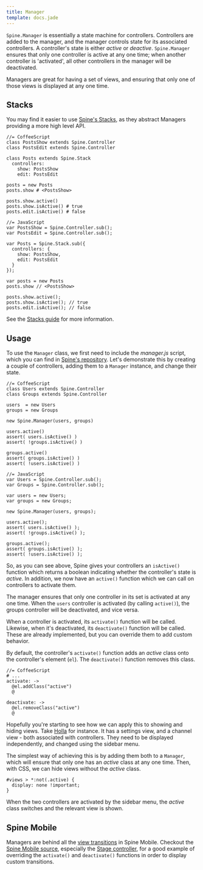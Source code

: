 ```yaml
---
title: Manager
template: docs.jade
---
```


`Spine.Manager` is essentially a state machine for controllers. Controllers are added to the manager, and the manager controls state for its associated controllers. A controller's state is either *active* or *deactive*. `Spine.Manager` ensures that only one controller is active at any one time; when another controller is 'activated', all other controllers in the manager will be deactivated.

Managers are great for having a set of views, and ensuring that only one of those views is displayed at any one time.

## Stacks

You may find it easier to use [Spine's Stacks](stacks.html), as they abstract Managers providing a more high level API.

    //= CoffeeScript
    class PostsShow extends Spine.Controller
    class PostsEdit extends Spine.Controller

    class Posts extends Spine.Stack
      controllers:
        show: PostsShow
        edit: PostsEdit

    posts = new Posts
    posts.show # <PostsShow>

    posts.show.active()
    posts.show.isActive() # true
    posts.edit.isActive() # false

    //= JavaScript
    var PostsShow = Spine.Controller.sub();
    var PostsEdit = Spine.Controller.sub();

    var Posts = Spine.Stack.sub({
      controllers: {
        show: PostsShow,
        edit: PostsEdit
      }
    });

    var posts = new Posts
    posts.show // <PostsShow>

    posts.show.active();
    posts.show.isActive(); // true
    posts.edit.isActive(); // false

See the [Stacks guide](stacks.html) for more information.

## Usage

To use the `Manager` class, we first need to include the *manager.js* script, which you can find in [Spine's repository](https://github.com/spine/spine/raw/master/lib/manager.js). Let's demonstrate this by creating a couple of controllers, adding them to a `Manager` instance, and change their state.

    //= CoffeeScript
    class Users extends Spine.Controller
    class Groups extends Spine.Controller

    users  = new Users
    groups = new Groups

    new Spine.Manager(users, groups)

    users.active()
    assert( users.isActive() )
    assert( !groups.isActive() )

    groups.active()
    assert( groups.isActive() )
    assert( !users.isActive() )

    //= JavaScript
    var Users = Spine.Controller.sub();
    var Groups = Spine.Controller.sub();

    var users = new Users;
    var groups = new Groups;

    new Spine.Manager(users, groups);

    users.active();
    assert( users.isActive() );
    assert( !groups.isActive() );

    groups.active();
    assert( groups.isActive() );
    assert( !users.isActive() );

So, as you can see above, Spine gives your controllers an `isActive()` function which returns a boolean indicating whether the controller's state is *active*. In addition, we now have an `active()` function which we can call on controllers to activate them.

The manager ensures that only one controller in its set is activated at any one time. When the `users` controller is activated (by calling `active()`), the groups controller will be deactivated, and vice versa.

When a controller is activated, its `activate()` function will be called. Likewise, when it's deactivated, its `deactivate()` function will be called. These are already implemented, but you can override them to add custom behavior.

By default, the controller's `activate()` function adds an *active* class onto the controller's element (`el`). The `deactivate()` function removes this class.

    //= CoffeeScript
    # ...
    activate: ->
      @el.addClass("active")
      @

    deactivate: ->
      @el.removeClass("active")
      @

Hopefully you're starting to see how we can apply this to showing and hiding views. Take [Holla](http://github.com/maccman/holla) for instance. It has a settings view, and a channel view - both associated with controllers. They need to be displayed independently, and changed using the sidebar menu.

The simplest way of achieving this is by adding them both to a `Manager`, which will ensure that only one has an *active* class at any one time. Then, with CSS, we can hide views without the *active* class.

    #views > *:not(.active) {
      display: none !important;
    }

When the two controllers are activated by the sidebar menu, the *active* class switches and the relevant view is shown.

## Spine Mobile

Managers are behind all the [view transitions](transitions.html) in Spine Mobile. Checkout the [Spine Mobile source](https://github.com/maccman/spine.mobile), especially the [Stage controller](https://github.com/maccman/spine.mobile/blob/master/src/stage.coffee), for a good example of overriding the `activate()` and `deactivate()` functions in order to display custom transitions.

